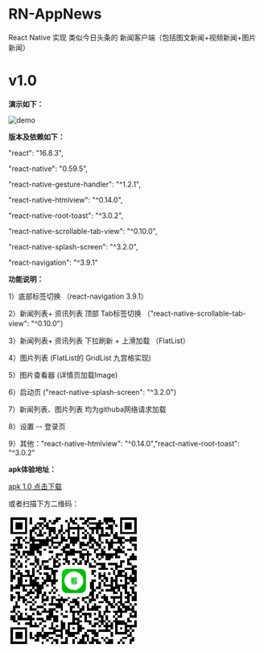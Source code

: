 # RN-AppNews
React Native 实现 类似今日头条的 新闻客户端（包括图文新闻+视频新闻+图片新闻） 

<h1>v1.0 </h1>

<p><strong>演示如下：</strong></p>

![demo](apk/apk_1.0_show.gif)

<p><strong>版本及依赖如下：</strong></p>
<p>"react": "16.8.3",</p>
<p>"react-native": "0.59.5",</p>
<p>"react-native-gesture-handler": "^1.2.1",</p>
<p>"react-native-htmlview": "^0.14.0",</p>
<p>"react-native-root-toast": "^3.0.2",</p>
<p>"react-native-scrollable-tab-view": "^0.10.0",</p>
<p>"react-native-splash-screen": "^3.2.0",</p>
<p>"react-navigation": "^3.9.1"</p>  
    
<p><strong>功能说明：</strong></p>
<p>1）底部标签切换 （react-navigation 3.9.1）</p>
<p>2）新闻列表+ 资讯列表 顶部 Tab标签切换 （"react-native-scrollable-tab-view": "^0.10.0"）</p>
<p>3）新闻列表+ 资讯列表 下拉刷新 + 上滑加载 （FlatList）</p>
<p>4）图片列表 (FlatList的 GridList 九宫格实现)</p>
<p>5）图片查看器 (详情页加载Image)</p>
<p>6）启动页 ("react-native-splash-screen": "^3.2.0")</p>
<p>7）新闻列表、图片列表  均为githuba网络请求加载</p>
<p>8）设置 -- 登录页</p>
<p>9）其他："react-native-htmlview": "^0.14.0","react-native-root-toast": "^3.0.2"</p>


<p><strong>apk体验地址：</strong></p>

<a href ="apk/appnews-1.0-release.apk?raw=true">apk 1.0 点击下载</a>

或者扫描下方二维码：

![或者 apk 1.0 二维码](apk/qrcode_v1.0.png)
